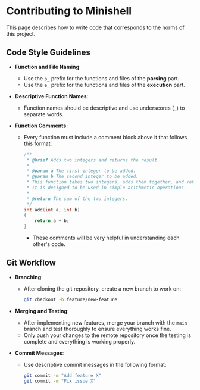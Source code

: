 
# Contributing to Minishell

This page describes how to write code that corresponds to the norms of this project.

## Code Style Guidelines

- **Function and File Naming**:
  - Use the `p_` prefix for the functions and files of the **parsing** part.
  - Use the `e_` prefix for the functions and files of the **execution** part.
  
- **Descriptive Function Names**:
  - Function names should be descriptive and use underscores (`_`) to separate words.
  
- **Function Comments**:
  - Every function must include a comment block above it that follows this format:

    ```c
    /**
     * @brief Adds two integers and returns the result.
     * 
     * @param a The first integer to be added.
     * @param b The second integer to be added.
     * This function takes two integers, adds them together, and returns the result.
     * It is designed to be used in simple arithmetic operations.
     * 
     * @return The sum of the two integers.
     */
    int add(int a, int b)
    {
        return a + b;
    }
    ```

    - These comments will be very helpful in understanding each other's code.

## Git Workflow

- **Branching**:
  - After cloning the git repository, create a new branch to work on:
    ```bash
    git checkout -b feature/new-feature
    ```

- **Merging and Testing**:
  - After implementing new features, merge your branch with the `main` branch and test thoroughly to ensure everything works fine.
  - Only push your changes to the remote repository once the testing is complete and everything is working properly.

- **Commit Messages**:
  - Use descriptive commit messages in the following format:
    ```bash
    git commit -m "Add feature X"
    git commit -m "Fix issue X"
    ```

